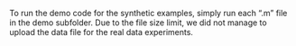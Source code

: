 To run the demo code for the synthetic examples, simply run each “.m” file in the demo subfolder. Due to the file size limit, we did not manage to upload the data file for the real data experiments. 
